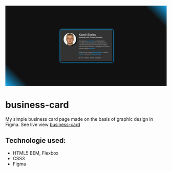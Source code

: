 ![cover](gh/card.png)

# business-card

My simple business card page made on the basis of graphic design in Figma.
See live view [business-card](https://kamil-siwiec.github.io/business-card/)

## Technologie used:
- HTML5 BEM, Flexbox
- CSS3
- Figma
